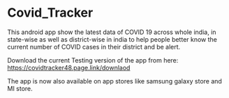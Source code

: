 # Covid_Tracker
This android app show the latest data of COVID 19 across whole india, in state-wise as well as district-wise in india to help people better know the current number of COVID cases in their district and be alert.


Download the current Testing version of the app from here: https://covidtracker48.page.link/downlaod

The app is now also available on app stores like samsung galaxy store and MI store.
